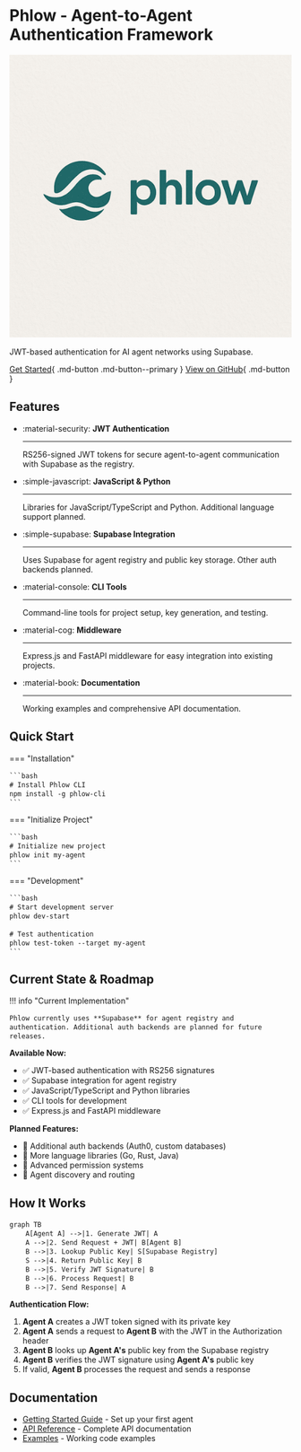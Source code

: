 # Phlow - Agent-to-Agent Authentication Framework

<div class="hero-section" markdown>
<img src="phlow-logo.png" alt="Phlow Logo" class="hero-logo">

JWT-based authentication for AI agent networks using Supabase.

[Get Started](getting-started.md){ .md-button .md-button--primary }
[View on GitHub](https://github.com/prassanna-ravishankar/phlow){ .md-button }
</div>

## Features

<div class="grid cards" markdown>

-   :material-security: **JWT Authentication**

    ---

    RS256-signed JWT tokens for secure agent-to-agent communication with Supabase as the registry.

-   :simple-javascript: **JavaScript & Python**

    ---

    Libraries for JavaScript/TypeScript and Python. Additional language support planned.

-   :simple-supabase: **Supabase Integration**

    ---

    Uses Supabase for agent registry and public key storage. Other auth backends planned.

-   :material-console: **CLI Tools**

    ---

    Command-line tools for project setup, key generation, and testing.

-   :material-cog: **Middleware**

    ---

    Express.js and FastAPI middleware for easy integration into existing projects.

-   :material-book: **Documentation**

    ---

    Working examples and comprehensive API documentation.

</div>

## Quick Start

=== "Installation"

    ```bash
    # Install Phlow CLI
    npm install -g phlow-cli
    ```

=== "Initialize Project"

    ```bash
    # Initialize new project
    phlow init my-agent
    ```

=== "Development"

    ```bash
    # Start development server
    phlow dev-start
    
    # Test authentication
    phlow test-token --target my-agent
    ```

## Current State & Roadmap

!!! info "Current Implementation"

    Phlow currently uses **Supabase** for agent registry and authentication. Additional auth backends are planned for future releases.

**Available Now:**
- ✅ JWT-based authentication with RS256 signatures
- ✅ Supabase integration for agent registry
- ✅ JavaScript/TypeScript and Python libraries
- ✅ CLI tools for development
- ✅ Express.js and FastAPI middleware

**Planned Features:**
- 🔄 Additional auth backends (Auth0, custom databases)
- 🔄 More language libraries (Go, Rust, Java)
- 🔄 Advanced permission systems
- 🔄 Agent discovery and routing

## How It Works

```mermaid
graph TB
    A[Agent A] -->|1. Generate JWT| A
    A -->|2. Send Request + JWT| B[Agent B]
    B -->|3. Lookup Public Key| S[Supabase Registry]
    S -->|4. Return Public Key| B
    B -->|5. Verify JWT Signature| B
    B -->|6. Process Request| B
    B -->|7. Send Response| A
```

**Authentication Flow:**

1. **Agent A** creates a JWT token signed with its private key
2. **Agent A** sends a request to **Agent B** with the JWT in the Authorization header  
3. **Agent B** looks up **Agent A's** public key from the Supabase registry
4. **Agent B** verifies the JWT signature using **Agent A's** public key
5. If valid, **Agent B** processes the request and sends a response

## Documentation

- [Getting Started Guide](getting-started.md) - Set up your first agent
- [API Reference](api-reference.md) - Complete API documentation  
- [Examples](examples/basic-agent.md) - Working code examples